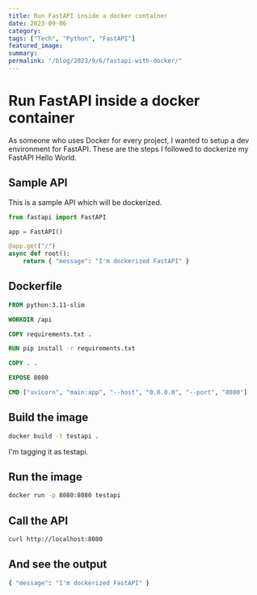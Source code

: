 ```yaml
---
title: Run FastAPI inside a docker container
date: 2023-09-06
category:
tags: ["Tech", "Python", "FastAPI"]
featured_image:
summary:
permalink: "/blog/2023/9/6/fastapi-with-docker/"
---
```


# Run FastAPI inside a docker container

As someone who uses Docker for every project, I wanted to setup a dev environment for FastAPI. These are the steps I followed to dockerize my FastAPI Hello World.

## Sample API

This is a sample API which will be dockerized.

```python
from fastapi import FastAPI

app = FastAPI()

@app.get("/")
async def root():
    return { "message": "I'm dockerized FastAPI" }
```

## Dockerfile

```dockerfile
FROM python:3.11-slim

WORKDIR /api

COPY requirements.txt .

RUN pip install -r requirements.txt

COPY . .

EXPOSE 8080

CMD ["uvicorn", "main:app", "--host", "0.0.0.0", "--port", "8080"]
```

## Build the image

```bash
docker build -t testapi .
```

I'm tagging it as testapi.

## Run the image

```bash
docker run -p 8080:8080 testapi
```

## Call the API

```bash
curl http://localhost:8080
```

## And see the output

```bash
{ "message": "I'm dockerized FastAPI" }
```
